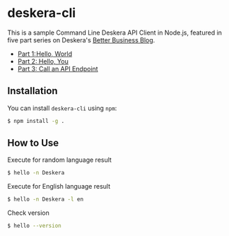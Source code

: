 # deskera-cli

This is a sample Command Line Deskera API Client in Node.js, featured in five part series on Deskera's [Better Business Blog](https://betterbusiness.deskera.com/).

 * [Part 1: Hello, World](https://betterbusiness.deskera.com/command-line-deskera-api-client-in-node-js-part-1-hello-world/)
 * [Part 2: Hello, You](https://betterbusiness.deskera.com/command-line-deskera-api-client-in-node-js-part-2-hello-you/)
 * [Part 3: Call an API Endpoint](https://betterbusiness.deskera.com/command-line-deskera-api-client-in-node-js-part-3-call-an-api-endpoint/)

## Installation

You can install `deskera-cli` using `npm`:

```bash
$ npm install -g .
```

## How to Use

Execute for random language result

```bash
$ hello -n Deskera
```

Execute for English language result

```bash
$ hello -n Deskera -l en
```

Check version

```bash
$ hello --version
```
